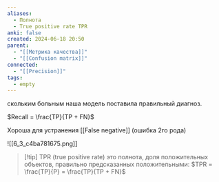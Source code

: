 ```yaml
---
aliases:
  - Полнота
  - True positive rate TPR
anki: false
created: 2024-06-18 20:50
parent:
  - "[[Метрика качества]]"
  - "[[Confusion matrix]]"
connected:
  - "[[Precision]]"
tags:
  - empty
---
```



скольким больным наша модель поставила правильный диагноз.

$Recall = \frac{TP}{TP + FN}$

Хороша для устранения [[False negative]] (ошибка 2го рода) 

![[6_3_c4ba781675.png]]

> [!tip] TPR (true positive rate) 
это полнота, доля положительных объектов, правильно предсказанных положительными:
$TPR = \frac{TP}{P} = \frac{TP}{TP + FN}$

